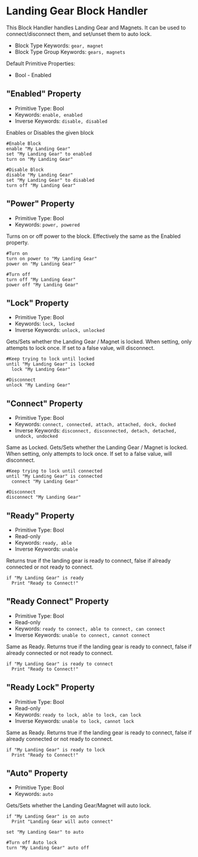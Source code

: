 ﻿# Landing Gear Block Handler
This Block Handler handles Landing Gear and Magnets.  It can be used to connect/disconnect them, and set/unset them to auto lock.

* Block Type Keywords: ```gear, magnet```
* Block Type Group Keywords: ```gears, magnets```

Default Primitive Properties:
* Bool - Enabled

## "Enabled" Property
* Primitive Type: Bool
* Keywords: ```enable, enabled```
* Inverse Keywords: ```disable, disabled```

Enables or Disables the given block

```
#Enable Block
enable "My Landing Gear"
set "My Landing Gear" to enabled
turn on "My Landing Gear"

#Disable Block
disable "My Landing Gear"
set "My Landing Gear" to disabled
turn off "My Landing Gear"
```

## "Power" Property
* Primitive Type: Bool
* Keywords: ```power, powered```

Turns on or off power to the block.  Effectively the same as the Enabled property.

```
#Turn on
turn on power to "My Landing Gear"
power on "My Landing Gear"

#Turn off
turn off "My Landing Gear"
power off "My Landing Gear"
```

## "Lock" Property
* Primitive Type: Bool
* Keywords: ```lock, locked```
* Inverse Keywords: ```unlock, unlocked```

Gets/Sets whether the Landing Gear / Magnet is locked. When setting, only attempts to lock once.  If set to a false value, will disconnect.

```
#Keep trying to lock until locked
until "My Landing Gear" is locked
  lock "My Landing Gear"

#Disconnect
unlock "My Landing Gear"
```

## "Connect" Property
* Primitive Type: Bool
* Keywords: ```connect, connected, attach, attached, dock, docked```
* Inverse Keywords: ```disconnect, disconnected, detach, detached, undock, undocked```

Same as Locked. Gets/Sets whether the Landing Gear / Magnet is locked. When setting, only attempts to lock once.  If set to a false value, will disconnect.

```
#Keep trying to lock until connected
until "My Landing Gear" is connected
  connect "My Landing Gear"

#Disconnect
disconnect "My Landing Gear"
```

## "Ready" Property
* Primitive Type: Bool
* Read-only
* Keywords: ```ready, able```
* Inverse Keywords: ```unable```

Returns true if the landing gear is ready to connect, false if already connected or not ready to connect.

```
if "My Landing Gear" is ready
  Print "Ready to Connect!"
```

## "Ready Connect" Property
* Primitive Type: Bool
* Read-only
* Keywords: ```ready to connect, able to connect, can connect```
* Inverse Keywords: ```unable to connect, cannot connect```

Same as Ready. Returns true if the landing gear is ready to connect, false if already connected or not ready to connect.

```
if "My Landing Gear" is ready to connect
  Print "Ready to Connect!"
```

## "Ready Lock" Property
* Primitive Type: Bool
* Read-only
* Keywords: ```ready to lock, able to lock, can lock```
* Inverse Keywords: ```unable to lock, cannot lock```

Same as Ready. Returns true if the landing gear is ready to connect, false if already connected or not ready to connect.

```
if "My Landing Gear" is ready to lock
  Print "Ready to Connect!"
```

## "Auto" Property
* Primitive Type: Bool
* Keywords: ```auto```

Gets/Sets whether the Landing Gear/Magnet will auto lock.

```
if "My Landing Gear" is on auto
  Print "Landing Gear will auto connect"

set "My Landing Gear" to auto

#Turn off Auto lock
turn "My Landing Gear" auto off
```